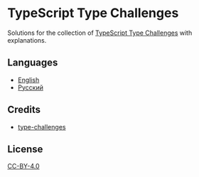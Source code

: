 # TypeScript Type Challenges

Solutions for the collection of [TypeScript Type Challenges](https://github.com/type-challenges/type-challenges) with explanations.

## Languages

- [English](https://ghaiklor.github.io/type-challenges-solutions/en)
- [Русский](https://ghaiklor.github.io/type-challenges-solutions/ru)

## Credits

- [type-challenges](https://github.com/type-challenges/type-challenges)

## License

[CC-BY-4.0](./LICENSE)
